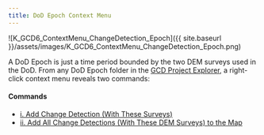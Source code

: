```yaml
---
title: DoD Epoch Context Menu
---
```


![K_GCD6_ContextMenu_ChangeDetection_Epoch]({{ site.baseurl }}/assets/images/K_GCD6_ContextMenu_ChangeDetection_Epoch.png)

A DoD Epoch is just a time period bounded by the two DEM surveys used in the DoD. From any DoD Epoch folder in the [GCD Project Explorer](http://gcd6help.joewheaton.org/gcd-command-reference/gcd-project-explorer), a right-click context menu reveals two commands:

#### Commands

- [i. Add Change Detection (With These Surveys)](http://gcd6help.joewheaton.org/gcd-command-reference/gcd-project-explorer/k-dod-epoch-context-menu/i-add-change-detection-with-these-surveys)
- [ii. Add All Change Detections (With These DEM Surveys) to the Map](http://gcd6help.joewheaton.org/gcd-command-reference/gcd-project-explorer/k-dod-epoch-context-menu/ii-add-all-change-detections-with-these-dem-surveys-to-the-map)
